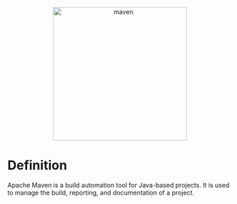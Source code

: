 <div>
<p style = 'text-align:center;'>
<img src="https://www.jrebel.com/sites/default/files/image/2020-07/image-blog-what-is-maven.jpg" alt="maven" width="300px">
</p>
</div>

# Definition

Apache Maven is a build automation tool for Java-based projects. It is used to manage the build, reporting, and documentation of a project.

